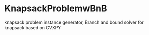 # KnapsackProblemwBnB
knapsack problem instance generator, Branch and bound solver for knapsack based on CVXPY
